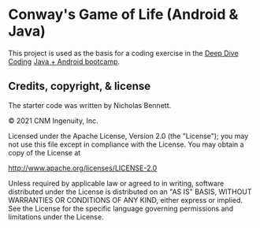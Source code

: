 # Conway's Game of Life (Android & Java)

This project is used as the basis for a coding exercise in the
[Deep Dive Coding](https://deepdivecoding.com/)
[Java + Android bootcamp](https://deepdivecoding.com/java-android/).

## Credits, copyright, & license

The starter code was written by Nicholas Bennett.

&copy; 2021 CNM Ingenuity, Inc.

Licensed under the Apache License, Version 2.0 (the "License");
you may not use this file except in compliance with the License.
You may obtain a copy of the License at

<http://www.apache.org/licenses/LICENSE-2.0>

Unless required by applicable law or agreed to in writing, software
distributed under the License is distributed on an "AS IS" BASIS,
WITHOUT WARRANTIES OR CONDITIONS OF ANY KIND, either express or implied.
See the License for the specific language governing permissions and
limitations under the License.
